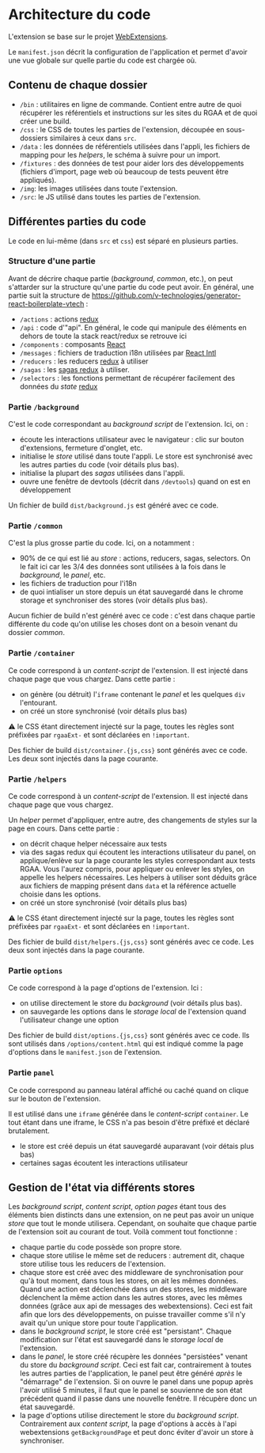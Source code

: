 # Architecture du code

L'extension se base sur le projet [WebExtensions](https://developer.mozilla.org/en-US/Add-ons/WebExtensions).

Le `manifest.json` décrit la configuration de l'application et permet d'avoir une vue globale sur quelle partie du code est chargée où.

## Contenu de chaque dossier

* `/bin` : utilitaires en ligne de commande. Contient entre autre de quoi récupérer les référentiels et instructions sur les sites du RGAA et de quoi créer une build.
* `/css` : le CSS de toutes les parties de l'extension, découpée en sous-dossiers similaires à ceux dans `src`.
* `/data` : les données de référentiels utilisées dans l'appli, les fichiers de mapping pour les *helpers*, le schéma à suivre pour un import.
* `/fixtures` : des données de test pour aider lors des développements (fichiers d'import, page web où beaucoup de tests peuvent être appliqués).
* `/img`: les images utilisées dans toute l'extension.
* `/src`: le JS utilisé dans toutes les parties de l'extension.

## Différentes parties du code

Le code en lui-même (dans `src` et `css`) est séparé en plusieurs parties.

### Structure d'une partie

Avant de décrire chaque partie (*background*, *common*, etc.), on peut s'attarder sur la structure qu'une partie du code peut avoir. En général, une partie suit la structure de https://github.com/v-technologies/generator-react-boilerplate-vtech :

* `/actions` : actions [redux](http://redux.js.org/)
* `/api` : code d'"api". En général, le code qui manipule des éléments en dehors de toute la stack react/redux se retrouve ici
* `/components` : composants [React](https://facebook.github.io/react/)
* `/messages` : fichiers de traduction i18n utilisées par [React Intl](https://github.com/yahoo/react-intl)
* `/reducers` : les reducers [redux](http://redux.js.org/) à utiliser
* `/sagas` : les [sagas redux](https://redux-saga.js.org/) à utiliser.
* `/selectors` : les fonctions permettant de récupérer facilement des données du *state* [redux](http://redux.js.org/)

### Partie `/background`

C'est le code correspondant au *background script* de l'extension. Ici, on :

* écoute les interactions utilisateur avec le navigateur : clic sur bouton d'extensions, fermeture d'onglet, etc.
* initialise le *store*  utilisé dans toute l'appli. Le store est synchronisé avec les autres parties du code (voir détails plus bas).
* initialise la plupart des *sagas* utilisées dans l'appli.
* ouvre une fenêtre de devtools (décrit dans `/devtools`) quand on est en développement

Un fichier de build `dist/background.js` est généré avec ce code.

### Partie `/common`

C'est la plus grosse partie du code. Ici, on a notamment :

* 90% de ce qui est lié au *store* : actions, reducers, sagas, selectors. On le fait ici car les 3/4 des données sont utilisées à la fois dans le *background*, le *panel*, etc.
* les fichiers de traduction pour l'i18n
* de quoi intialiser un store depuis un état sauvegardé dans le chrome storage et synchroniser des stores (voir détails plus bas).

Aucun fichier de build n'est généré avec ce code : c'est dans chaque partie différente du code qu'on utilise les choses dont on a besoin venant du dossier *common*.

### Partie `/container`

Ce code correspond à un *content-script* de l'extension. Il est injecté dans chaque page que vous chargez. Dans cette partie :

* on génère (ou détruit) l'`iframe` contenant le *panel* et les quelques `div` l'entourant.
* on créé un store synchronisé (voir détails plus bas)

:warning: le CSS étant directement injecté sur la page, toutes les règles sont préfixées par `rgaaExt-` et sont déclarées en `!important`.

Des fichier de build `dist/container.{js,css}` sont générés avec ce code. Les deux sont injectés dans la page courante.

### Partie `/helpers`

Ce code correspond à un *content-script* de l'extension. Il est injecté dans chaque page que vous chargez.

Un *helper* permet d'appliquer, entre autre, des changements de styles sur la page en cours. Dans cette partie :

* on décrit chaque helper nécessaire aux tests
* via des sagas redux qui écoutent les interactions utilisateur du panel, on applique/enlève sur la page courante les styles correspondant aux tests RGAA. Vous l'aurez compris, pour appliquer ou enlever les styles, on appelle les helpers nécessaires. Les helpers à utiliser sont déduits grâce aux fichiers de mapping présent dans `data` et la référence actuelle choisie dans les options.
* on créé un store synchronisé (voir détails plus bas)

:warning: le CSS étant directement injecté sur la page, toutes les règles sont préfixées par `rgaaExt-` et sont déclarées en `!important`.

Des fichier de build `dist/helpers.{js,css}` sont générés avec ce code. Les deux sont injectés dans la page courante.

### Partie `options`

Ce code correspond à la page d'options de l'extension. Ici :

* on utilise directement le store du *background* (voir détails plus bas).
* on sauvegarde les options dans le *storage local* de l'extension quand l'utilisateur change une option

Des fichier de build `dist/options.{js,css}` sont générés avec ce code. Ils sont utilisés dans `/options/content.html` qui est indiqué comme la page d'options dans le `manifest.json` de l'extension.

### Partie `panel`

Ce code correspond au panneau latéral affiché ou caché quand on clique sur le bouton de l'extension.

Il est utilisé dans une `iframe` générée dans le *content-script* `container`. Le tout étant dans une iframe, le CSS n'a pas besoin d'être préfixé et déclaré brutalement.

* le store est créé depuis un état sauvegardé auparavant (voir détais plus bas)
* certaines sagas écoutent les interactions utilisateur

## Gestion de l'état via différents stores

Les *background script*, *content script*, *option pages* étant tous des éléments bien distincts dans une extension, on ne peut pas avoir un unique *store* que tout le monde utilisera. Cependant, on souhaite que chaque partie de l'extension soit au courant de tout. Voilà comment tout fonctionne :

* chaque partie du code possède son propre store.
* chaque store utilise le même set de reducers : autrement dit, chaque store utilise tous les reducers de l'extension.
* chaque store est créé avec des middleware de synchronisation pour qu'à tout moment, dans tous les stores, on ait les mêmes données. Quand une action est déclenchée dans un des stores, les middleware déclenchent la même action dans les autres stores, avec les mêmes données (grâce aux api de messages des webextensions). Ceci est fait afin que lors des développements, on puisse travailler comme s'il n'y avait qu'un unique store pour toute l'application.
* dans le *background script*, le store créé est "persistant". Chaque modification sur l'état est sauvegardé dans le *storage local* de l'extension.
* dans le *panel*, le store créé récupère les données "persistées" venant du store du *background script*. Ceci est fait car, contrairement à toutes les autres parties de l'application, le panel peut être généré *après* le "démarrage" de l'extension. Si on ouvre le panel dans une popup après l'avoir utilisé 5 minutes, il faut que le panel se souvienne de son état précédent quand il passe dans une nouvelle fenêtre. Il récupère donc un état sauvegardé.
* la page d'options utilise directement le store du *background script*. Contrairement aux *content script*, la page d'options à accès à l'api webextensions `getBackgroundPage` et peut donc éviter d'avoir un store à synchroniser.
